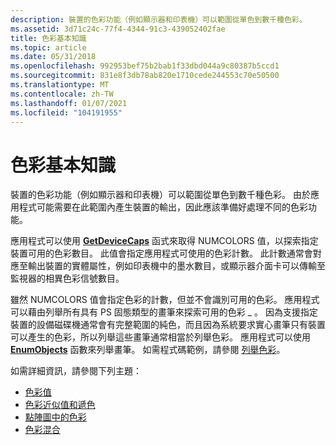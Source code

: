 ```yaml
---
description: 裝置的色彩功能（例如顯示器和印表機）可以範圍從單色到數千種色彩。
ms.assetid: 3d71c24c-77f4-4344-91c3-439052402fae
title: 色彩基本知識
ms.topic: article
ms.date: 05/31/2018
ms.openlocfilehash: 992953bef75b2bab1f33dbd044a9c80387b5ccd1
ms.sourcegitcommit: 831e8f3db78ab820e1710cede244553c70e50500
ms.translationtype: MT
ms.contentlocale: zh-TW
ms.lasthandoff: 01/07/2021
ms.locfileid: "104191955"
---
```

# <a name="color-basics"></a>色彩基本知識

裝置的色彩功能（例如顯示器和印表機）可以範圍從單色到數千種色彩。 由於應用程式可能需要在此範圍內產生裝置的輸出，因此應該準備好處理不同的色彩功能。

應用程式可以使用 [**GetDeviceCaps**](/windows/desktop/api/Wingdi/nf-wingdi-getdevicecaps) 函式來取得 NUMCOLORS 值，以探索指定裝置可用的色彩數目。 此值會指定應用程式可使用的色彩計數。 此計數通常會對應至輸出裝置的實體屬性，例如印表機中的墨水數目，或顯示器介面卡可以傳輸至監視器的相異色彩信號數目。

雖然 NUMCOLORS 值會指定色彩的計數，但並不會識別可用的色彩。 應用程式可以藉由列舉所有具有 PS 固態類型的畫筆來探索可用的色彩 \_ 。 因為支援指定裝置的設備磁碟機通常會有完整範圍的純色，而且因為系統要求實心畫筆只有裝置可以產生的色彩，所以列舉這些畫筆通常相當於列舉色彩。 應用程式可以使用 [**EnumObjects**](/windows/desktop/api/Wingdi/nf-wingdi-enumobjects) 函數來列舉畫筆。 如需程式碼範例，請參閱 [列舉色彩](enumerating-colors.md)。

如需詳細資訊，請參閱下列主題：

-   [色彩值](color-values.md)
-   [色彩近似值和遞色](color-approximations-and-dithering.md)
-   [點陣圖中的色彩](color-in-bitmaps.md)
-   [色彩混合](color-mixing.md)

 

 



